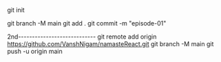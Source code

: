 git init

git branch -M main
git add .
git commit -m "episode-01"

2nd----------------------------
git remote add origin https://github.com/VanshNigam/namasteReact.git
git branch -M main
 git push -u origin main